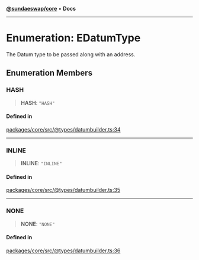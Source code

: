 [**@sundaeswap/core**](../../README.md) • **Docs**

***

# Enumeration: EDatumType

The Datum type to be passed along with an address.

## Enumeration Members

### HASH

> **HASH**: `"HASH"`

#### Defined in

[packages/core/src/@types/datumbuilder.ts:34](https://github.com/SundaeSwap-finance/sundae-sdk/blob/main/packages/core/src/@types/datumbuilder.ts#L34)

***

### INLINE

> **INLINE**: `"INLINE"`

#### Defined in

[packages/core/src/@types/datumbuilder.ts:35](https://github.com/SundaeSwap-finance/sundae-sdk/blob/main/packages/core/src/@types/datumbuilder.ts#L35)

***

### NONE

> **NONE**: `"NONE"`

#### Defined in

[packages/core/src/@types/datumbuilder.ts:36](https://github.com/SundaeSwap-finance/sundae-sdk/blob/main/packages/core/src/@types/datumbuilder.ts#L36)
